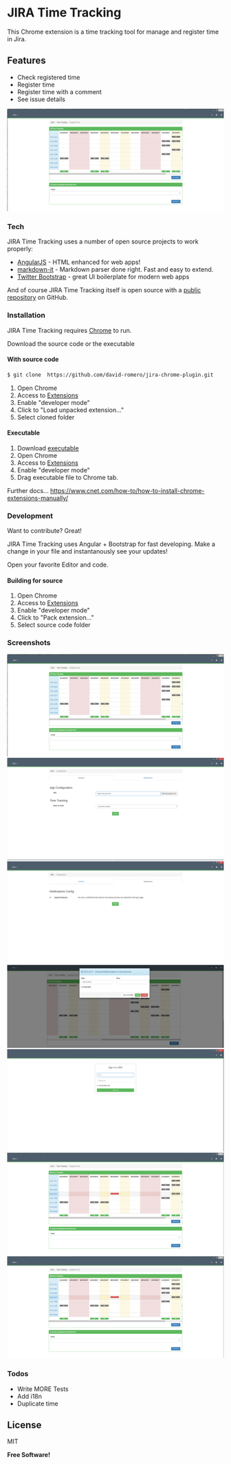 # JIRA Time Tracking

This Chrome extension is a time tracking tool for manage and register time in Jira.

## Features

  - Check registered time
  - Register time
  - Register time with a comment
  - See issue details
  
![JIRA Time Tracking](/docs/img/TimeTracking.png)


### Tech

JIRA Time Tracking uses a number of open source projects to work properly:

* [AngularJS] - HTML enhanced for web apps!
* [markdown-it] - Markdown parser done right. Fast and easy to extend.
* [Twitter Bootstrap] - great UI boilerplate for modern web apps

And of course JIRA Time Tracking itself is open source with a [public repository][david-romero] on GitHub.

### Installation

JIRA Time Tracking requires [Chrome](https://www.google.es/chrome/browser/desktop/index.html) to run.

Download the source code or the executable

#### With source code

```sh
$ git clone  https://github.com/david-romero/jira-chrome-plugin.git
```

1. Open Chrome
2. Access to [Extensions](chrome://extensions/)
3. Enable "developer mode"
4. Click to "Load unpacked extension..."
5. Select cloned folder

#### Executable

1. Download [executable](https://github.com/david-romero/jira-chrome-plugin/releases/jira-chrome-plugin-latest.crx)
2. Open Chrome
2. Access to [Extensions](chrome://extensions/)
3. Enable "developer mode"
4. Drag executable file to Chrome tab.

Further docs...
https://www.cnet.com/how-to/how-to-install-chrome-extensions-manually/


### Development

Want to contribute? Great!

JIRA Time Tracking uses Angular + Bootstrap for fast developing.
Make a change in your file and instantanously see your updates!

Open your favorite Editor and code.

#### Building for source

1. Open Chrome
2. Access to [Extensions](chrome://extensions/)
3. Enable "developer mode"
4. Click to "Pack extension..."
5. Select source code folder
 
### Screenshots

![JIRA Time Tracking](/docs/img/TimeTracking.png)
![JIRA Config](/docs/img/JiraConfig.png)
![JIRA Config](/docs/img/JiraConfig2.png)
![Register Time](/docs/img/JiraTimeTrackingPopup.png)
![Sign In](/docs/img/SignInJira.png)
![Register Time](/docs/img/TimeTrackingAdd.png)
![Register Time](/docs/img/TimeTrackingAdd2.png)

### Todos

 - Write MORE Tests
 - Add i18n
 - Duplicate time

License
----

MIT


**Free Software!**

[//]: # (These are reference links used in the body of this note and get stripped out when the markdown processor does its job. There is no need to format nicely because it shouldn't be seen. Thanks SO - http://stackoverflow.com/questions/4823468/store-comments-in-markdown-syntax)


   [david-romero]: <https://github.com/david-romero/jira-chrome-plugin>
   [git-repo-url]: <https://github.com/david-romero/jira-chrome-plugin.git>
   [david romero]: <https://david-romero.github.io/>
   [markdown-it]: <https://github.com/markdown-it/markdown-it>
   [Twitter Bootstrap]: <http://twitter.github.com/bootstrap/>
   [jQuery]: <http://jquery.com>
   [AngularJS]: <http://angularjs.org>
